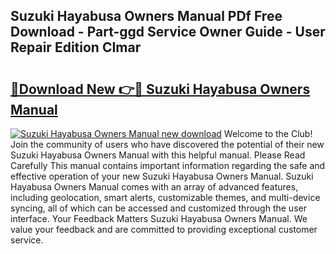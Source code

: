 ## Suzuki Hayabusa Owners Manual PDf Free Download - Part-ggd Service Owner Guide - User Repair Edition CImar

# <h2><a href="http://bc63061.oget.top/?id=Suzuki+Hayabusa+Owners+Manual">🔗Download New 👉🔴 Suzuki Hayabusa Owners Manual</a></h2>

[![Suzuki Hayabusa Owners Manual new download](https://i.imgur.com/5g1atiW.png)](http://bc63061.oget.top/?id=Suzuki+Hayabusa+Owners+Manual)
Welcome to the Club! Join the community of users who have discovered the potential of their new Suzuki Hayabusa Owners Manual with this helpful manual. Please Read Carefully This manual contains important information regarding the safe and effective operation of your new Suzuki Hayabusa Owners Manual. Suzuki Hayabusa Owners Manual comes with an array of advanced features, including geolocation, smart alerts, customizable themes, and multi-device syncing, all of which can be accessed and customized through the user interface. Your Feedback Matters Suzuki Hayabusa Owners Manual. We value your feedback and are committed to providing exceptional customer service.
